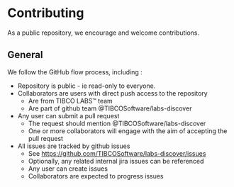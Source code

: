 # Contributing

As a public repository, we encourage and welcome contributions.  

## General

We follow the GitHub flow process, including :

* Repository is public - ie read-only to everyone.
* Collaborators are users with direct push access to the repository
    * Are from TIBCO LABS™  team
    * Are part of github team @TIBCOSoftware/labs-discover
* Any user can submit a pull request
    * The request should mention @TIBCOSoftware/labs-discover
    * One or more collaborators will engage with the aim of accepting the pull request
* All issues are tracked by github issues
    * See https://github.com/TIBCOSoftware/labs-discover/issues
    * Optionally, any related internal jira issues can be referenced
    * Any user can create issues
    * Collaborators are expected to progress issues
